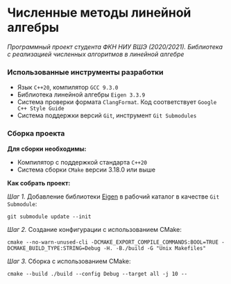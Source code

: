 # Численные методы линейной алгебры
*Программный проект студента ФКН НИУ ВШЭ (2020/2021). Библиотека с реализацией численных алгоритмов в линейной алгебре*

### Использованные инструменты разработки

* Язык `C++20`, компилятор `GCC 9.3.0`
* Библиотека линейной алгебры `Eigen 3.3.9`
* Система проверки формата `ClangFormat`. Код соответствует `Google C++ Style Guide`
* Система поддержки версий `Git`, инструмент `Git Submodules`

### Сборка проекта

**Для сборки необходимы:**

* Компилятор с поддержкой стандарта `C++20`
* Система сборки `CMake` версии 3.18.0 или выше

**Как собрать проект:**

*Шаг 1.* Добавление библиотеки [Eigen](https://eigen.tuxfamily.org/index.php?title=Main_Page) в рабочий каталог в качестве `Git Submodule`:

``
git submodule update --init
``

*Шаг 2.* Создание конфигурации с использованием CMake:

``
cmake --no-warn-unused-cli -DCMAKE_EXPORT_COMPILE_COMMANDS:BOOL=TRUE -DCMAKE_BUILD_TYPE:STRING=Debug -H. -B./build -G "Unix Makefiles"
``

*Шаг 3.* Сборка с использованием CMake:

``
cmake --build ./build --config Debug --target all -j 10 --
``
